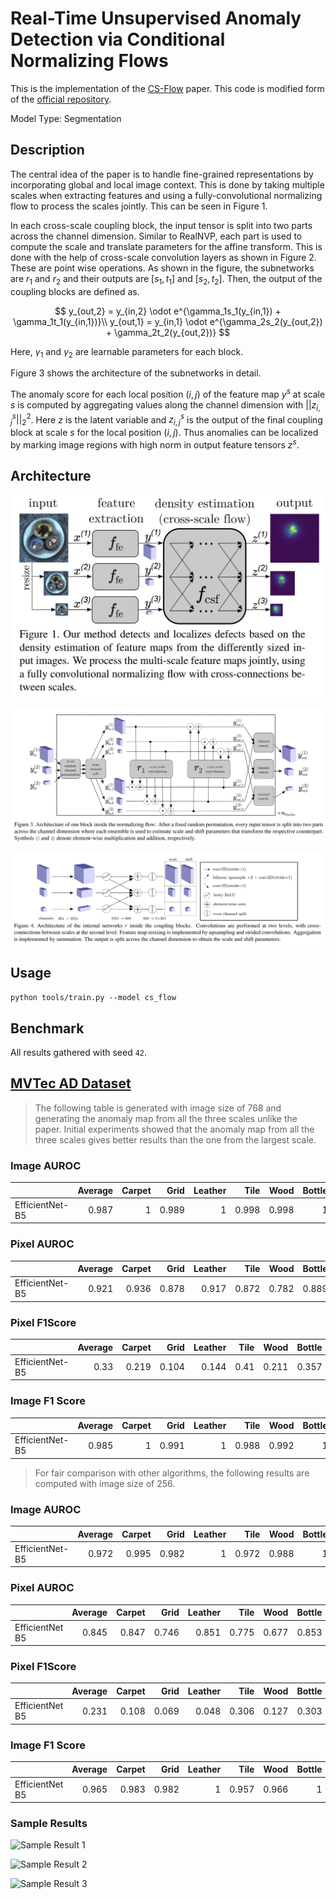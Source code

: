# Real-Time Unsupervised Anomaly Detection via Conditional Normalizing Flows

This is the implementation of the [CS-Flow](https://arxiv.org/pdf/2110.02855.pdf) paper. This code is modified form of the [official repository](https://github.com/marco-rudolph/cs-flow).

Model Type: Segmentation

## Description

The central idea of the paper is to handle fine-grained representations by incorporating global and local image context. This is done by taking multiple scales when extracting features and using a fully-convolutional normalizing flow to process the scales jointly. This can be seen in Figure 1.

In each cross-scale coupling block, the input tensor is split into two parts across the channel dimension. Similar to RealNVP, each part is used to compute the scale and translate parameters for the affine transform. This is done with the help of cross-scale convolution layers as shown in Figure 2. These are point wise operations. As shown in the figure, the subnetworks are $r_1$ and $r_2$ and their outputs are $[s_1, t_1]$ and $[s_2, t_2]$. Then, the output of the coupling blocks are defined as.

$$
y_{out,2} = y_{in,2} \odot e^{\gamma_1s_1(y_{in,1}) + \gamma_1t_1(y_{in,1})}\\
y_{out,1} = y_{in,1} \odot e^{\gamma_2s_2(y_{out,2}) + \gamma_2t_2(y_{out,2})}
$$

Here, $\gamma_1$ and $\gamma_2$ are learnable parameters for each block.

Figure 3 shows the architecture of the subnetworks in detail.

The anomaly score for each local position $(i,j)$ of the feature map $y^s$ at scale $s$ is computed by aggregating values along the channel dimension with $||z^s_{i,j}||^2_2$. Here $z$ is the latent variable and $z^s_{i,j}$ is the output of the final coupling block at scale $s$ for the local position $(i,j)$. Thus anomalies can be localized by marking image regions with high norm in output feature tensors $z^s$.

## Architecture

![CS-Flow Architecture](../../../docs/source/images/cs_flow/architecture1.jpg "CS-Flow Architecture")

![Architecture of a Coupling Block](../../../docs/source/images/cs_flow/architecture2.jpg "Architecture of a Coupling Block")

![Architecture of network predicting scale and shift parameters.](../../../docs/source/images/cs_flow/architecture3.jpg "Architecture of network predicting scale and shift parameters.")

## Usage

`python tools/train.py --model cs_flow`

## Benchmark

All results gathered with seed `42`.

## [MVTec AD Dataset](https://www.mvtec.com/company/research/datasets/mvtec-ad)

> The following table is generated with image size of 768 and generating the anomaly map from all the three scales unlike the paper. Initial experiments showed that the anomaly map from all the three scales gives better results than the one from the largest scale.

### Image AUROC

|                 | Average | Carpet |  Grid | Leather |  Tile |  Wood | Bottle | Cable | Capsule | Hazelnut | Metal_nut | Pill | Screw | Toothbrush | Transistor | Zipper |
| :-------------- | ------: | -----: | ----: | ------: | ----: | ----: | -----: | ----: | ------: | -------: | --------: | ---: | ----: | ---------: | ---------: | -----: |
| EfficientNet-B5 |   0.987 |      1 | 0.989 |       1 | 0.998 | 0.998 |      1 | 0.996 |   0.981 |    0.994 |         1 | 0.98 |  0.95 |      0.919 |          1 |  0.999 |

### Pixel AUROC

|                 | Average | Carpet |  Grid | Leather |  Tile |  Wood | Bottle | Cable | Capsule | Hazelnut | Metal_nut | Pill | Screw | Toothbrush | Transistor | Zipper |
| :-------------- | ------: | -----: | ----: | ------: | ----: | ----: | -----: | ----: | ------: | -------: | --------: | ---: | ----: | ---------: | ---------: | -----: |
| EfficientNet-B5 |   0.921 |  0.936 | 0.878 |   0.917 | 0.872 | 0.782 |  0.889 | 0.935 |   0.961 |    0.957 |     0.953 | 0.95 | 0.947 |      0.951 |      0.974 |  0.919 |

### Pixel F1Score

|                 | Average | Carpet |  Grid | Leather | Tile |  Wood | Bottle | Cable | Capsule | Hazelnut | Metal_nut |  Pill | Screw | Toothbrush | Transistor | Zipper |
| :-------------- | ------: | -----: | ----: | ------: | ---: | ----: | -----: | ----: | ------: | -------: | --------: | ----: | ----: | ---------: | ---------: | -----: |
| EfficientNet-B5 |    0.33 |  0.219 | 0.104 |   0.144 | 0.41 | 0.211 |  0.357 | 0.375 |   0.333 |    0.375 |     0.689 | 0.458 | 0.094 |      0.342 |      0.597 |  0.238 |

### Image F1 Score

|                 | Average | Carpet |  Grid | Leather |  Tile |  Wood | Bottle | Cable | Capsule | Hazelnut | Metal_nut |  Pill | Screw | Toothbrush | Transistor | Zipper |
| :-------------- | ------: | -----: | ----: | ------: | ----: | ----: | -----: | ----: | ------: | -------: | --------: | ----: | ----: | ---------: | ---------: | -----: |
| EfficientNet-B5 |   0.985 |      1 | 0.991 |       1 | 0.988 | 0.992 |      1 | 0.973 |   0.977 |    0.979 |     0.995 | 0.975 | 0.975 |      0.952 |      0.988 |  0.996 |

> For fair comparison with other algorithms, the following results are computed with image size of 256.

### Image AUROC

|                 | Average | Carpet |  Grid | Leather |  Tile |  Wood | Bottle | Cable | Capsule | Hazelnut | Metal_nut |  Pill | Screw | Toothbrush | Transistor | Zipper |
| :-------------- | ------: | -----: | ----: | ------: | ----: | ----: | -----: | ----: | ------: | -------: | --------: | ----: | ----: | ---------: | ---------: | -----: |
| EfficientNet-B5 |   0.972 |  0.995 | 0.982 |       1 | 0.972 | 0.988 |      1 |  0.97 |   0.907 |    0.995 |     0.972 | 0.953 | 0.896 |      0.969 |      0.987 |  0.987 |

### Pixel AUROC

|                 | Average | Carpet |  Grid | Leather |  Tile |  Wood | Bottle | Cable | Capsule | Hazelnut | Metal_nut | Pill | Screw | Toothbrush | Transistor | Zipper |
| :-------------- | ------: | -----: | ----: | ------: | ----: | ----: | -----: | ----: | ------: | -------: | --------: | ---: | ----: | ---------: | ---------: | -----: |
| EfficientNet B5 |   0.845 |  0.847 | 0.746 |   0.851 | 0.775 | 0.677 |  0.853 | 0.863 |   0.882 |    0.895 |     0.932 | 0.92 | 0.779 |      0.892 |       0.96 |  0.803 |

### Pixel F1Score

|                 | Average | Carpet |  Grid | Leather |  Tile |  Wood | Bottle | Cable | Capsule | Hazelnut | Metal_nut |  Pill | Screw | Toothbrush | Transistor | Zipper |
| :-------------- | ------: | -----: | ----: | ------: | ----: | ----: | -----: | ----: | ------: | -------: | --------: | ----: | ----: | ---------: | ---------: | -----: |
| EfficientNet B5 |   0.231 |  0.108 | 0.069 |   0.048 | 0.306 | 0.127 |  0.303 |  0.21 |   0.165 |    0.215 |     0.659 | 0.412 | 0.017 |      0.214 |      0.513 |  0.106 |

### Image F1 Score

|                 | Average | Carpet |  Grid | Leather |  Tile |  Wood | Bottle | Cable | Capsule | Hazelnut | Metal_nut |  Pill | Screw | Toothbrush | Transistor | Zipper |
| :-------------- | ------: | -----: | ----: | ------: | ----: | ----: | -----: | ----: | ------: | -------: | --------: | ----: | ----: | ---------: | ---------: | -----: |
| EfficientNet B5 |   0.965 |  0.983 | 0.982 |       1 | 0.957 | 0.966 |      1 | 0.945 |   0.944 |    0.986 |     0.963 | 0.965 | 0.906 |      0.949 |      0.938 |  0.987 |

### Sample Results

![Sample Result 1](../../../docs/source/images/csflow/results/0.png "Sample Result 1")

![Sample Result 2](../../../docs/source/images/csflow/results/1.png "Sample Result 2")

![Sample Result 3](../../../docs/source/images/csflow/results/2.png "Sample Result 3")
